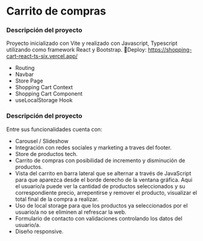 # Carrito de compras


### Descripción del proyecto
Proyecto inicializado con Vite y realizado con Javascript, Typescript utilizando como framework React y Bootstrap.
🔗Deploy: https://shopping-cart-react-ts-six.vercel.app/

- Routing
- Navbar
- Store Page
- Shopping Cart Context
- Shopping Cart Component
- useLocalStorage Hook

### Descripción del proyecto
Entre sus funcionalidades cuenta con:
- Carousel / Slideshow
- Integración con redes sociales y marketing a traves del footer.
- Store de productos tech.
- Carrito de compras con posibilidad de incremento y disminución de productos.
- Vista del carrito en barra lateral que se alternar a través de JavaScript para que aparezca desde el borde derecho de la ventana gráfica. Aqui el usuario/a puede ver la cantidad de productos seleccionados y su correspondiente precio, arrepentirse y remover el producto, visualizar el total final de la compra a realizar. 
- Uso de local storage para que los productos ya seleccionados por el usuario/a no se eliminen al refrescar la web.
- Formulario de contacto con validaciones controlando los datos del usuario/a.
- Diseño responsive.
